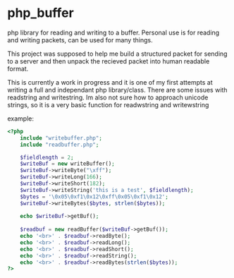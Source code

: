 # php_buffer
php library for reading and writing to a buffer. Personal use is for reading and writing packets, can be used for many things.


This project was supposed to help me build a structured packet for sending to a server and then
unpack the recieved packet into human readable format.

This is currently a work in progress and it is one of my first attempts at writing a full and independant php library/class.
There are some issues with readstring and writestring.  Im also not sure how to approach unicode strings, so it is a very basic function for
readwstring and writewstring

example:
```php
<?php
    include "writebuffer.php";
    include "readbuffer.php";

    $fieldlength = 2;
    $writeBuf = new writeBuffer();
    $writeBuf->writeByte("\xff");
    $writeBuf->writeLong(166);
    $writeBuf->writeShort(182);
    $writeBuf->writeString('this is a test', $fieldlength);
    $bytes = '\0x05\0xf1\0x12\0xff\0x05\0xf1\0x12';
    $writeBuf->writeBytes($bytes, strlen($bytes));
    
    echo $writeBuf->getBuf();
    
    $readbuf = new readBuffer($writeBuf->getBuf());
    echo '<br>' . $readbuf->readByte();
    echo '<br>' . $readbuf->readLong();
    echo '<br>' . $readbuf->readShort();
    echo '<br>' . $readbuf->readString();
    echo '<br>' . $readbuf->readBytes(strlen($bytes));
?>
```
